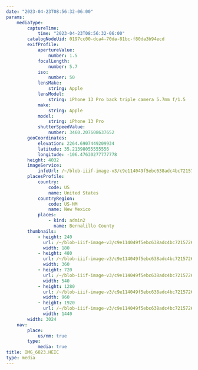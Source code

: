 ```yaml
---
date: "2023-04-23T08:56:32-06:00"
params:
    mediaType:
        captureTime:
            time: "2023-04-23T08:56:32-06:00"
        catalogNodeUid: 0197cc00-dca4-70da-81bc-f80da3b94ecd
        exifProfile:
            apertureValue:
                number: 1.5
            focalLength:
                number: 5.7
            iso:
                number: 50
            lensMake:
                string: Apple
            lensModel:
                string: iPhone 13 Pro back triple camera 5.7mm f/1.5
            make:
                string: Apple
            model:
                string: iPhone 13 Pro
            shutterSpeedValue:
                number: 3460.207608637652
        geoCoordinates:
            elevation: 2264.6907449209934
            latitude: 35.21398055555556
            longitude: -106.47630277777778
        height: 4032
        imageService:
            infoUrl: /~/blob-iiif-image-v3/c9e114049f5ebc638adc4bc72157265a081fcf7cbf332dbabec6b03960f5c922/info.json
        placesProfile:
            country:
                code: US
                name: United States
            countryRegion:
                code: US-NM
                name: New Mexico
            places:
                - kind: admin2
                  name: Bernalillo County
        thumbnails:
            - height: 240
              url: /~/blob-iiif-image-v3/c9e114049f5ebc638adc4bc72157265a081fcf7cbf332dbabec6b03960f5c922/full/180%2C240/0/default.jpg
              width: 180
            - height: 480
              url: /~/blob-iiif-image-v3/c9e114049f5ebc638adc4bc72157265a081fcf7cbf332dbabec6b03960f5c922/full/360%2C480/0/default.jpg
              width: 360
            - height: 720
              url: /~/blob-iiif-image-v3/c9e114049f5ebc638adc4bc72157265a081fcf7cbf332dbabec6b03960f5c922/full/540%2C720/0/default.jpg
              width: 540
            - height: 1280
              url: /~/blob-iiif-image-v3/c9e114049f5ebc638adc4bc72157265a081fcf7cbf332dbabec6b03960f5c922/full/960%2C1280/0/default.jpg
              width: 960
            - height: 1920
              url: /~/blob-iiif-image-v3/c9e114049f5ebc638adc4bc72157265a081fcf7cbf332dbabec6b03960f5c922/full/1440%2C1920/0/default.jpg
              width: 1440
        width: 3024
    nav:
        place:
            us/nm: true
        type:
            media: true
title: IMG_6823.HEIC
type: media
---
```

